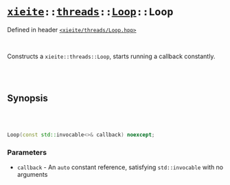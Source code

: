 # [`xieite`](../../../README.md)`::`[`threads`](../../../docs/threads.md)`::`[`Loop`](../../../docs/threads/Loop.md)`::Loop`
Defined in header [`<xieite/threads/Loop.hpp>`](../../../include/xieite/threads/Loop.hpp)

<br/>

Constructs a `xieite::threads::Loop`, starts running a callback constantly.

<br/><br/>

## Synopsis

<br/><br/>

```cpp
Loop(const std::invocable<>& callback) noexcept;
```
### Parameters
- `callback` - An `auto` constant reference, satisfying `std::invocable` with no arguments
